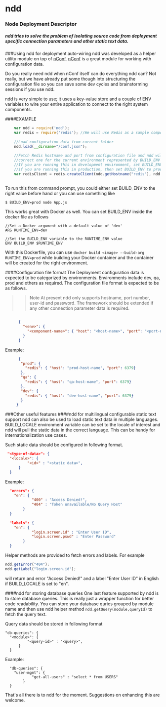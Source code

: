# ndd
### Node Deployment Descriptor
##### ndd tries to solve the problem of isolating source code from deployment specific connection parameters and other static text data.

###Using ndd for deployment auto-wiring
ndd was developed as a helper utility module on top of [nConf](https://github.com/indexzero/nconf). [nConf](https://github.com/indexzero/nconf) is a great module for working with configuration data. 

Do you really need ndd when nConf itself can do everything ndd can? Not really, but we have already put some
though into structuring the configuration file so you can save some dev cycles and brainstorming sessions if you use ndd. 

ndd is very simple to use; it uses a key-value store and a couple of ENV variables to wire your entire application to
connect to the right system components. 

####EXAMPLE

```javascript
    var ndd = require('ndd');
    var redis = require('redis'); //We will use Redis as a sample component
    
    //Load configuration data from current folder
    ndd.load(__dirname+"/conf.json");
    
    //Fetch Redis hostname and port from configuration file and ndd will pick the 
    //correct one for the current environment represented by BUILD_ENV environment var
    //If you are running this in development environment, set BUILD_ENV to dev or
    //if you are running this in production, then set BUILD_ENV to prod when you run the app
    var redisClient = redis.createClient(ndd.getHostname("redis"), ndd.getPort("redis"), {});
    
```
To run this from command prompt, you could either set BUILD_ENV to the right value before hand or you can use something like

```bash
$ BUILD_ENV=prod node App.js
```

This works great with Docker as well. You can set BUILD_ENV inside the docker file as follows

```shell
//Set a Docker argument with a default value of 'dev'
ARG RUNTIME_ENV=dev

//Set the BUILD_ENV variable to the RUNTIME_ENV value
ENV BUILD_ENV $RUNTIME_ENV
```
With this Dockerfile, you can use ```docker build <image> --build-arg RUNTIME_ENV=prod``` while building your Docker container and the container will be created for the right environment.

####Configuration file format
The Deployment configuration data is expected to be categorized by environments.
Environments include dev, qa, prod and others as required.
The configuration file format is expected to be as follows.
>>Note At present ndd only supports hostname, port number, user-id and password. The framework should be extended if any other connection parameter data is required.

```json
 
      {
        "<env>": {
          "<component-name>": { "host": "<host-name>", "port": "<port-number>", "uid": "<user-id>", "password", "<password>"}
        }
      }
```
Example:

```json
      {
       "prod": {
         "redis": { "host": "prod-host-name", "port": 6379}
       },
       "qa": {
         "redis": { "host": "qa-host-name", "port": 6379}
       },
       "dev": {
         "redis": { "host": "dev-host-name", "port": 6379}
       }
     }
```

###Other useful features
####ndd for multilingual configurable static text support 
ndd can also be used to load static text data in multiple languages. BUILD_LOCALE environment variable can be set to the locale of interest and ndd will pull the static data in the correct language. This can be handy for internationalization use cases.

Such static data should be configured in following format.
```json
 "<type-of-data>": {
  "<locale>": {
          "<id>" : "<static data>",
      }
  }
```
Example: 
```json
  "errors": {
    "en": {
            "400" : "Access Denied!",
            "404" : "Token unavailable/No Query Host"
        }
  }
  
  "labels": {
    "en": {
            "login.screen.id" : "Enter User ID",
            "login.screen.pswd" : "Enter Password"
        }
  }
```
Helper methods are provided to fetch errors and labels. For example

```javascript
ndd.getError("404");
ndd.getLabel("login.screen.id");
```
will return and error "Access Denied!" and a label "Enter User ID" in English if BUILD_LOCALE is set to "en".

####ndd for storing database queries
One last feature supported by ndd is to store database queries. This is really just a wrapper function for better code readability. You can store your database quries grouped by module name and then use ndd helper method ```ndd.getQuery(module,queryId)``` to fetch the query text.

Query data should be stored in following format
```
"db-queries": {
  "<module>": {
          "<query-id>" : "<query>",
      }
  }
```
Example: 
```
  "db-queries": {
    "user-mgmt": {
            "get-all-users" : "select * from USERS"
        }
  }
```

That's all there is to ndd for the moment. Suggestions on enhancing this are welcome.

